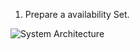 1) Prepare a availability Set.

<p style="text-align: left;">
  <img src=".pic/availability_set.png" title="System Architecture" alt="System Architecture" />
</p>